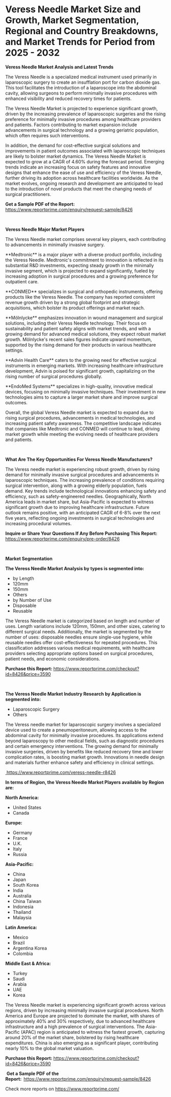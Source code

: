 <p><h1>Veress Needle Market Size and Growth, Market Segmentation, Regional and Country Breakdowns, and Market Trends for Period from 2025 -  2032</h1></p><p><strong>Veress Needle Market Analysis and Latest Trends</strong></p>
<p><p>The Veress Needle is a specialized medical instrument used primarily in laparoscopic surgery to create an insufflation port for carbon dioxide gas. This tool facilitates the introduction of a laparoscope into the abdominal cavity, allowing surgeons to perform minimally invasive procedures with enhanced visibility and reduced recovery times for patients. </p><p>The Veress Needle Market is projected to experience significant growth, driven by the increasing prevalence of laparoscopic surgeries and the rising preference for minimally invasive procedures among healthcare providers and patients. Factors contributing to market expansion include advancements in surgical technology and a growing geriatric population, which often requires such interventions. </p><p>In addition, the demand for cost-effective surgical solutions and improvements in patient outcomes associated with laparoscopic techniques are likely to bolster market dynamics. The Veress Needle Market is expected to grow at a CAGR of 4.60% during the forecast period. Emerging trends indicate an increasing focus on safety features and innovative designs that enhance the ease of use and efficiency of the Veress Needle, further driving its adoption across healthcare facilities worldwide. As the market evolves, ongoing research and development are anticipated to lead to the introduction of novel products that meet the changing needs of surgical practitioners.</p></p>
<p><strong>Get a Sample PDF of the Report:&nbsp;</strong> <a href="https://www.reportprime.com/enquiry/request-sample/8426?utm_campaign=2637&utm_medium=2&utm_source=Github&utm_content=ia&utm_term=19032025&utm_id=veress-needle">https://www.reportprime.com/enquiry/request-sample/8426</a></p>
<p>&nbsp;</p>
<p><strong>Veress Needle Major Market Players</strong></p>
<p><p>The Veress Needle market comprises several key players, each contributing to advancements in minimally invasive surgery. </p><p>**Medtronic** is a major player with a diverse product portfolio, including the Veress Needle. Medtronic's commitment to innovation is reflected in its substantial R&D investments, expecting steady growth in the minimally invasive segment, which is projected to expand significantly, fueled by increasing adoption in surgical procedures and a growing preference for outpatient care.</p><p>**CONMED** specializes in surgical and orthopedic instruments, offering products like the Veress Needle. The company has reported consistent revenue growth driven by a strong global footprint and strategic acquisitions, which bolster its product offerings and market reach.</p><p>**Mölnlycke** emphasizes innovation in wound management and surgical solutions, including their Veress Needle technology. Their focus on sustainability and patient safety aligns with market trends, and with a growing demand for advanced medical solutions, they expect robust market growth. Mölnlycke's recent sales figures indicate upward momentum, supported by the rising demand for their products in various healthcare settings.</p><p>**Advin Health Care** caters to the growing need for effective surgical instruments in emerging markets. With increasing healthcare infrastructure development, Advin is poised for significant growth, capitalizing on the rising number of surgical procedures globally.</p><p>**EndoMed Systems** specializes in high-quality, innovative medical devices, focusing on minimally invasive techniques. Their investment in new technologies aims to capture a larger market share and improve surgical outcomes.</p><p>Overall, the global Veress Needle market is expected to expand due to rising surgical procedures, advancements in medical technologies, and increasing patient safety awareness. The competitive landscape indicates that companies like Medtronic and CONMED will continue to lead, driving market growth while meeting the evolving needs of healthcare providers and patients.</p></p>
<p>&nbsp;</p>
<p><strong>What Are The Key Opportunities For Veress Needle Manufacturers?</strong></p>
<p><p>The Veress needle market is experiencing robust growth, driven by rising demand for minimally invasive surgical procedures and advancements in laparoscopic techniques. The increasing prevalence of conditions requiring surgical intervention, along with a growing elderly population, fuels demand. Key trends include technological innovations enhancing safety and efficiency, such as safety-engineered needles. Geographically, North America leads in market share, but Asia-Pacific is expected to witness significant growth due to improving healthcare infrastructure. Future outlook remains positive, with an anticipated CAGR of 6-8% over the next five years, reflecting ongoing investments in surgical technologies and increasing procedural volumes.</p></p>
<p><strong>Inquire or Share Your Questions If Any Before Purchasing This Report:</strong> <a href="https://www.reportprime.com/enquiry/pre-order/8426?utm_campaign=2637&utm_medium=2&utm_source=Github&utm_content=ia&utm_term=19032025&utm_id=veress-needle">https://www.reportprime.com/enquiry/pre-order/8426</a></p>
<p>&nbsp;</p>
<p><strong>Market Segmentation</strong></p>
<p><strong>The Veress Needle Market Analysis by types is segmented into:</strong></p>
<p><ul><li>by Length</li><li>120mm</li><li>150mm</li><li>Others</li><li>by Number of Use</li><li>Disposable</li><li>Reusable</li></ul></p>
<p><p>The Veress Needle market is categorized based on length and number of uses. Length variations include 120mm, 150mm, and other sizes, catering to different surgical needs. Additionally, the market is segmented by the number of uses: disposable needles ensure single-use hygiene, while reusable needles offer cost-effectiveness for repeated procedures. This classification addresses various medical requirements, with healthcare providers selecting appropriate options based on surgical procedures, patient needs, and economic considerations.</p></p>
<p><strong>Purchase this Report:&nbsp;</strong><a href="https://www.reportprime.com/checkout?id=8426&price=3590&utm_campaign=2637&utm_medium=2&utm_source=Github&utm_content=ia&utm_term=19032025&utm_id=veress-needle">https://www.reportprime.com/checkout?id=8426&price=3590</a></p>
<p>&nbsp;</p>
<p><strong>The Veress Needle Market Industry Research by Application is segmented into:</strong></p>
<p><ul><li>Laparoscopic Surgery</li><li>Others</li></ul></p>
<p><p>The Veress needle market for laparoscopic surgery involves a specialized device used to create a pneumoperitoneum, allowing access to the abdominal cavity for minimally invasive procedures. Its applications extend beyond laparoscopy to other medical fields, such as diagnostic procedures and certain emergency interventions. The growing demand for minimally invasive surgeries, driven by benefits like reduced recovery time and lower complication rates, is boosting market growth. Innovations in needle design and materials further enhance safety and efficiency in clinical settings.</p></p>
<p><a href="https://www.reportprime.com/veress-needle-r8426?utm_campaign=2637&utm_medium=2&utm_source=Github&utm_content=ia&utm_term=19032025&utm_id=veress-needle">&nbsp;https://www.reportprime.com/veress-needle-r8426</a></p>
<p><strong>In terms of Region, the Veress Needle Market Players available by Region are:</strong></p>
<p>
    <p> <strong> North America: </strong>
        <ul>
            <li>United States</li>
            <li>Canada</li>
        </ul>
        </p> 
    <p> <strong> Europe: </strong>
        <ul>
            <li>Germany</li>
            <li>France</li>
            <li>U.K.</li>
            <li>Italy</li>
            <li>Russia</li>
        </ul>
        </p> 
    <p> <strong> Asia-Pacific: </strong>
        <ul>
            <li>China</li>
            <li>Japan</li>
            <li>South Korea</li>
            <li>India</li>
            <li>Australia</li>
            <li>China Taiwan</li>
            <li>Indonesia</li>
            <li>Thailand</li>
            <li>Malaysia</li>
        </ul>
        </p> 
    <p> <strong> Latin America: </strong>
        <ul>
            <li>Mexico</li>
            <li>Brazil</li>
            <li>Argentina Korea</li>
            <li>Colombia</li>
        </ul>
        </p> 
    <p> <strong> Middle East & Africa: </strong>
        <ul>
            <li>Turkey</li>
            <li>Saudi</li>
            <li>Arabia</li>
            <li>UAE</li>
            <li>Korea</li>
        </ul>
    </p>
    </p>
<p><p>The Veress Needle market is experiencing significant growth across various regions, driven by increasing minimally invasive surgical procedures. North America and Europe are projected to dominate the market, with shares of approximately 40% and 30% respectively, due to advanced healthcare infrastructure and a high prevalence of surgical interventions. The Asia-Pacific (APAC) region is anticipated to witness the fastest growth, capturing around 20% of the market share, bolstered by rising healthcare expenditures. China is also emerging as a significant player, contributing nearly 10% to the global market valuation.</p></p>
<p><strong>Purchase this Report: </strong><a href="https://www.reportprime.com/checkout?id=8426&price=3590&utm_campaign=2637&utm_medium=2&utm_source=Github&utm_content=ia&utm_term=19032025&utm_id=veress-needle">https://www.reportprime.com/checkout?id=8426&price=3590</a></p>
<p>&nbsp;<strong>Get a Sample PDF of the Report:&nbsp;&nbsp;</strong><a href="https://www.reportprime.com/enquiry/request-sample/8426?utm_campaign=2637&utm_medium=2&utm_source=Github&utm_content=ia&utm_term=19032025&utm_id=veress-needle">https://www.reportprime.com/enquiry/request-sample/8426</a></p>
<p><strong></strong></p>
<p>Check more reports on <a href="https://www.reportprime.com/?utm_campaign=2637&utm_medium=2&utm_source=Github&utm_content=ia&utm_term=19032025&utm_id=veress-needle">https://www.reportprime.com/</a></p>